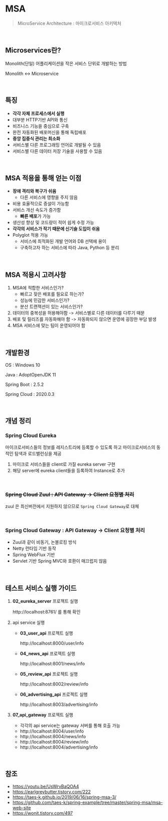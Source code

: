 # MSA

> MicroService Architecture : 마이크로서비스 아키텍처

​                                 

## Microservices란?

Monolith(단일) 어플리케이션을 작은 서비스 단위로 개발하는 방법

Monolith <-> Microservice

​                                    

## 특징

- **각각 자체 프로세스에서 실행**
- 대부분 HTTP기반 API와 통신
- 비즈니스 기능을 중심으로 구축
- 완전 자동화된 배포머신을 통해 독립배포
- **중앙 집중식 관리는 최소화**
- 서비스별 다른 프로그래밍 언어로 개발될 수 있음
- 서비스별 다른 데이터 저장 기술을 사용할 수 있음

​                                

## MSA 적용을 통해 얻는 이점

- **장애 격리와 복구가 쉬움**
  - 다른 서비스에 영향을 주지 않음
- 비용 효율적으로 증설이 가능함
- 서비스 개선 속도가 증가함
  - **빠른 배포**가 가능
- 생산성 향상 및 코드량이 적어 쉽게 수정 가능
- **각각의 서비스가 작기 때문에 신기술 도입이 쉬움**
- Polyglot 적용 가능
  - 서비스에 최적화된 개발 언어와 DB 선택에 용이
  - 구축하고자 하는 서비스에 따라 Java, Python 등 분리

​                                    

## MSA 적용시 고려사항

1. MSA에 적합한 서비스인가?
   - 빠르고 잦은 배포를 필요로 하는가?
   - 성능에 민감한 서비스인가?
   - 분산 트랜잭션이 있는 서비스인가?
2. 데이터의 중복성을 허용해야함 -> 서비스별로 다른 데이터를 다루기 때문
3. 배포 및 릴리즈를 자동화해야 함 -> 자동화되지 않으면 운영에 굉장한 부담 발생
4. MSA 서비스에 맞는 팀이 운영되어야 함

​                                   

## 개발환경

OS : Windows 10

Java : AdoptOpenJDK 11

Spring Boot : 2.5.2

Spring Cloud : 2020.0.3

​                                                 

## 개념 정리

### Spring Cloud Eureka

마이크로서비스들의 정보를 레지스트리에 등록할 수 있도록 하고 마이크로서비스의 동적인 탐색과 로드밸런싱을 제공

1. 마이크로 서비스들을 client로 가질 eureka server 구현
2. 해당 server에 eureka client들을 등록하여 Instance로 추가

​                                        

### ~~Spring Cloud Zuul : API Gateway -> Client 요청별 처리~~ 

zuul 은 최신버전에서 지원하지 않으므로 ```Spring Cloud Gateway```로 대체

​                                        

### Spring Cloud Gateway : API Gateway -> Client 요청별 처리

- Zuul과 같이 비동기, 논블로킹 방식
- Netty 런타임 기반 동작
- Spring WebFlux 기반
- Servlet 기반 Spring MVC와 호환이 매끄럽지 않음

​                                                 

## 테스트 서비스 실행 가이드

1. **02_eureka_server** 프로젝트 실행

   http://localhost:8761/ 를 통해 확인

2. api service 실행

   - **03_user_api** 프로젝트 실행

     http://localhost:8000/user/info

   - **04_news_api** 프로젝트 실행

     http://localhost:8001/news/info

   - **05_review_api** 프로젝트 실행

     http://localhost:8002/review/info

   - **06_advertising_api** 프로젝트 실행

     http://localhost:8003/advertising/info

3. **07_api_gateway** 프로젝트 실행

   - 각각의 api service는 gateway 서버를 통해 호출 가능
   - http://localhost:8004/user/info
   - http://localhost:8004/news/info
   - http://localhost:8004/review/info
   - http://localhost:8004/advertising/info

​                                        

## 참조

- https://youtu.be/UsWrvBaQOA4
- https://earlgreybutter.tistory.com/222
- https://taes-k.github.io/2019/06/16/spring-msa-3/
- https://github.com/taes-k/spring-example/tree/master/spring-msa/msa-web-site
- https://wonit.tistory.com/497

